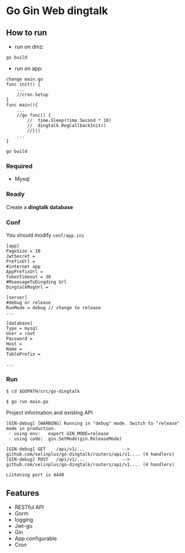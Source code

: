 # Go Gin Web dingtalk

## How to run

* run on dmz:
```
go build

```
* run on app:
```
change main.go
func init() {
    ...
    //cron.Setup
}
func main(){
    ...
    //go func() {
    	//	time.Sleep(time.Second * 10)
    	//	dingtalk.RegCallbackInit()
    	//}()
    ...
}

go build

```

### Required

- Mysql


### Ready

Create a **dingtalk database** 

### Conf

You should modify `conf/app.ini`

```
[app]
PageSize = 10
JwtSecret = 
PrefixUrl = 
#internet app
AppPrefixUrl = 
TokenTimeout = 30
#MseesageToDingding Url
DingtalkMsgUrl = 

[server]
#debug or release
RunMode = debug // change to release
...

[database]
Type = mysql
User = root
Password =
Host = 
Name = 
TablePrefix = 

...
```

### Run
```
$ cd $GOPATH/src/go-dingtalk

$ go run main.go 
```

Project information and existing API

```
[GIN-debug] [WARNING] Running in "debug" mode. Switch to "release" mode in production.
 - using env:	export GIN_MODE=release
 - using code:	gin.SetMode(gin.ReleaseMode)

[GIN-debug] GET    /api/v1/...              --> github.com/selinplus/go-dingtalk/routers/api/v1.... (4 handlers)
[GIN-debug] POST   /api/v1/...              --> github.com/selinplus/go-dingtalk/routers/api/v1.... (4 handlers)

Listening port is 4449
```

## Features

- RESTful API
- Gorm
- logging
- Jwt-go
- Gin
- App configurable
- Cron